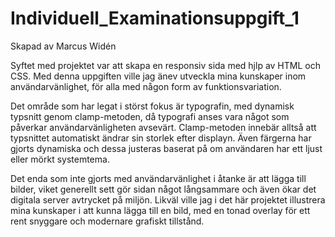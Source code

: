 # Individuell_Examinationsuppgift_1
Skapad av Marcus Widén

Syftet med projektet var att skapa en responsiv sida med hjlp av HTML och CSS. Med denna uppgiften ville jag änev utveckla mina kunskaper inom användarvänlighet, för alla med någon form av funktionsvariation. 

Det område som har legat i störst fokus är typografin, med dynamisk typsnitt genom clamp-metoden, då typografi anses vara något som påverkar användarvänligheten avsevärt. Clamp-metoden innebär alltså att typsnittet automatiskt ändrar sin storlek efter displayn. Även färgerna har gjorts dynamiska och dessa justeras baserat på om användaren har ett ljust eller mörkt systemtema.

Det enda som inte gjorts med användarvänlighet i åtanke är att lägga till bilder, viket generellt sett gör sidan något långsammare och även ökar det digitala server avtrycket på miljön. Likväl ville jag i det här projektet illustrera mina kunskaper i att kunna lägga till en bild, med en tonad overlay för ett rent snyggare och modernare grafiskt tillstånd.
